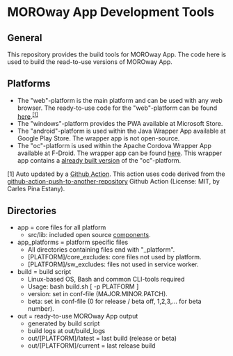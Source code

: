 # MOROway App Development Tools

## General

This repository provides the build tools for MOROway App. The code here is used to build the read-to-use versions of MOROway App.

## Platforms

* The "web"-platform is the main platform and can be used with any web browser. The ready-to-use code for the "web"-platform can be found [here](https://github.com/MOROway/moroway-app).<sup>[&#91;1&#93;](#morowayrepoautoupdate)</sup>
* The "windows"-platform provides the PWA available at Microsoft Store.
* The "android"-platform is used within the Java Wrapper App available at Google Play Store. The wrapper app is not open-source.
* The "oc"-platform is used within the Apache Cordova Wrapper App available at F-Droid. The wrapper app can be found [here](https://github.com/MOROway/moroway-app-oc). This wrapper app contains a [already built version](https://github.com/MOROway/moroway-app-oc/moroway-app-oc) of the "oc"-platform.

<a name="morowayrepoautoupdate">&#91;1&#93;</a> Auto updated by a [Github Action](https://github.com/MOROway/moroway-app-dev/actions). This action uses code derived from the [github-action-push-to-another-repository](https://github.com/cpina/github-action-push-to-another-repository/) Github Action (License: MIT, by Carles Pina Estany).

## Directories

* app = core files for all platform
    * src/lib: included open source [components](./app/src/lib/README.md).
* app_platforms = platform specific files
    * All directories containing files end with "_platform".
    * &#91;PLATFORM&#93;/core_excludes: core files not used by platform.
    * &#91;PLATFORM&#93;/sw_excludes: files not used in service worker.
* build = build script
    * Linux-based OS, Bash and common CLI-tools required
    * Usage: bash build.sh &#91; -p PLATFORM &#93;
    * version: set in conf-file (MAJOR.MINOR.PATCH).
    * beta: set in conf-file (0 for release / beta off, 1,2,3,… for beta number).
* out = ready-to-use MOROway App output
    * generated by build script
    * build logs at out/build_logs
    * out/&#91;PLATFORM&#93;/latest = last build (release or beta)
    * out/&#91;PLATFORM&#93;/current = last release build